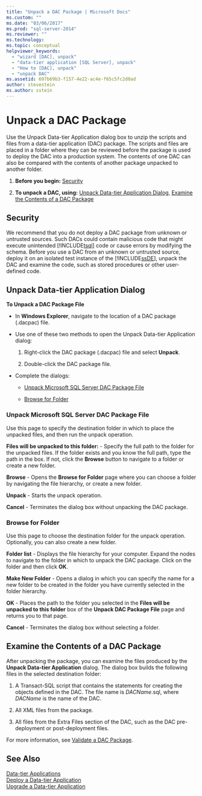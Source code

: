 ```yaml
---
title: "Unpack a DAC Package | Microsoft Docs"
ms.custom: ""
ms.date: "03/06/2017"
ms.prod: "sql-server-2014"
ms.reviewer: ""
ms.technology:
ms.topic: conceptual
helpviewer_keywords: 
  - "wizard [DAC], unpack"
  - "data-tier application [SQL Server], unpack"
  - "How to [DAC], unpack"
  - "unpack DAC"
ms.assetid: 697b69b3-f157-4e22-ac4e-f65c5fc2d0ad
author: stevestein
ms.author: sstein
---
```

# Unpack a DAC Package
  Use the Unpack Data-tier Application dialog box to unzip the scripts and files from a data-tier application (DAC) package. The scripts and files are placed in a folder where they can be reviewed before the package is used to deploy the DAC into a production system. The contents of one DAC can also be compared with the contents of another package unpacked to another folder.  
  
1.  **Before you begin:**  [Security](#Security)  
  
2.  **To unpack a DAC, using:**  [Unpack Data-tier Application Dialog](#UnpackDACDial), [Examine the Contents of a DAC Package](#ExamDACPack)  
  
##  <a name="Security"></a> Security  
 We recommend that you do not deploy a DAC package from unknown or untrusted sources. Such DACs could contain malicious code that might execute unintended [!INCLUDE[tsql](../../includes/tsql-md.md)] code or cause errors by modifying the schema. Before you use a DAC from an unknown or untrusted source, deploy it on an isolated test instance of the [!INCLUDE[ssDE](../../includes/ssde-md.md)], unpack the DAC and examine the code, such as stored procedures or other user-defined code.  
  
##  <a name="UnpackDACDial"></a> Unpack Data-tier Application Dialog  
 **To Unpack a DAC Package File**  
  
-   In **Windows Explorer**, navigate to the location of a DAC package (.dacpac) file.  
  
-   Use one of these two methods to open the Unpack Data-tier Application dialog:  
  
    1.  Right-click the DAC package (.dacpac) file and select **Unpack**.  
  
    2.  Double-click the DAC package file.  
  
-   Complete the dialogs:  
  
    -   [Unpack Microsoft SQL Server DAC Package File](#Unpack)  
  
    -   [Browse for Folder](#Browse)  
  
###  <a name="Unpack"></a> Unpack Microsoft SQL Server DAC Package File  
 Use this page to specify the destination folder in which to place the unpacked files, and then run the unpack operation.  
  
 **Files will be unpacked to this folder:** - Specify the full path to the folder for the unpacked files. If the folder exists and you know the full path, type the path in the box. If not, click the **Browse** button to navigate to a folder or create a new folder.  
  
 **Browse** - Opens the **Browse for Folder** page where you can choose a folder by navigating the file hierarchy, or create a new folder.  
  
 **Unpack** - Starts the unpack operation.  
  
 **Cancel** - Terminates the dialog box without unpacking the DAC package.  
  
###  <a name="Browse"></a> Browse for Folder  
 Use this page to choose the destination folder for the unpack operation. Optionally, you can also create a new folder.  
  
 **Folder list** - Displays the file hierarchy for your computer. Expand the nodes to navigate to the folder in which to unpack the DAC package. Click on the folder and then click **OK**.  
  
 **Make New Folder** - Opens a dialog in which you can specify the name for a new folder to be created in the folder you have currently selected in the folder hierarchy.  
  
 **OK** - Places the path to the folder you selected in the **Files will be unpacked to this folder** box of the **Unpack DAC Package File** page and returns you to that page.  
  
 **Cancel** - Terminates the dialog box without selecting a folder.  
  
##  <a name="ExamDACPack"></a> Examine the Contents of a DAC Package  
 After unpacking the package, you can examine the files produced by the **Unpack Data-tier Application** dialog. The dialog box builds the following files in the selected destination folder:  
  
1.  A Transact-SQL script that contains the statements for creating the objects defined in the DAC. The file name is *DACName*.sql, where *DACName* is the name of the DAC.  
  
2.  All XML files from the package.  
  
3.  All files from the Extra Files section of the DAC, such as the DAC pre-deployment or post-deployment files.  
  
 For more information, see [Validate a DAC Package](validate-a-dac-package.md).  
  
## See Also  
 [Data-tier Applications](data-tier-applications.md)   
 [Deploy a Data-tier Application](deploy-a-data-tier-application.md)   
 [Upgrade a Data-tier Application](upgrade-a-data-tier-application.md)  
  
  
